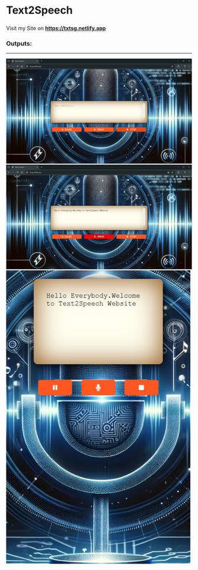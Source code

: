 # Text2Speech
###
Visit my Site on **https://txtsg.netlify.app**

### Outputs:
---
<img width="800" src="assets/images/landscape.png" alt="landscape">
<img width="800" src="assets/images/landscape_input.png" alt="landscape with input">
<img width="500" src="assets/images/potrait.png" alt="potrait">

